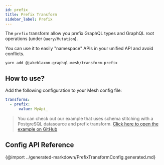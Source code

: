 ```yaml
---
id: prefix
title: Prefix Transform
sidebar_label: Prefix
---
```


The `prefix` transform allow you prefix GraphQL types and GraphQL root operations (under `Query/Mutation`). 

You can use it to easily "namespace" APIs in your unified API and avoid conflicts. 

```
yarn add @jakeblaxon-graphql-mesh/transform-prefix
```

## How to use?

Add the following configuration to your Mesh config file:

```yml
transforms:
  - prefix:
      value: MyApi_
```

> You can check out our example that uses schema stitching with a PostgreSQL datasource and prefix transform.
[Click here to open the example on GitHub](https://github.com/Urigo/graphql-mesh/tree/master/examples/postgres-geodb)

## Config API Reference

{@import ../generated-markdown/PrefixTransformConfig.generated.md}
